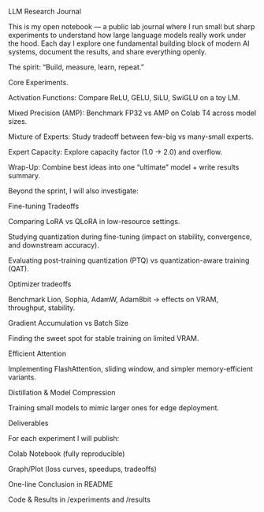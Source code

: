 LLM Research Journal

This is my open notebook — a public lab journal where I run small but sharp experiments to understand how large language models really work under the hood. Each day I explore one fundamental building block of modern AI systems, document the results, and share everything openly.

The spirit: “Build, measure, learn, repeat.”

Core Experiments.

Activation Functions: Compare ReLU, GELU, SiLU, SwiGLU on a toy LM.

Mixed Precision (AMP): Benchmark FP32 vs AMP on Colab T4 across model sizes.

Mixture of Experts: Study tradeoff between few-big vs many-small experts.

Expert Capacity: Explore capacity factor (1.0 → 2.0) and overflow.

Wrap-Up: Combine best ideas into one “ultimate” model + write results summary.


Beyond the sprint, I will also investigate:

Fine-tuning Tradeoffs

Comparing LoRA vs QLoRA in low-resource settings.

Studying quantization during fine-tuning (impact on stability, convergence, and downstream accuracy).

Evaluating post-training quantization (PTQ) vs quantization-aware training (QAT).

Optimizer tradeoffs

Benchmark Lion, Sophia, AdamW, Adam8bit → effects on VRAM, throughput, stability.

Gradient Accumulation vs Batch Size

Finding the sweet spot for stable training on limited VRAM.

Efficient Attention

Implementing FlashAttention, sliding window, and simpler memory-efficient variants.

Distillation & Model Compression

Training small models to mimic larger ones for edge deployment.

 Deliverables

For each experiment I will publish:

Colab Notebook (fully reproducible)

Graph/Plot (loss curves, speedups, tradeoffs)

One-line Conclusion in README

Code & Results in /experiments and /results

